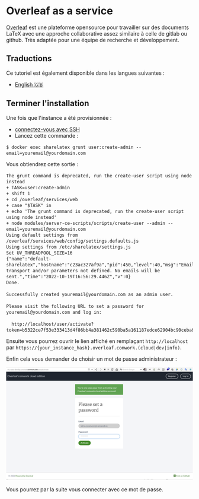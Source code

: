 # Overleaf as a service

[Overleaf](https://www.overleaf.com) est une plateforme opensource pour travailler sur des documents LaTeX avec une approche collaborative assez similaire à celle de gitlab ou github. Très adaptée pour une équipe de recherche et développement.

## Traductions

Ce tutoriel est également disponible dans les langues suivantes :
* [English 🇬🇧](../../overleaf.md)

## Terminer l'installation

Une fois que l'instance a été provisionnée :

* [connectez-vous avec SSH](./ssh.md)
* Lancez cette commande :

```shell
$ docker exec sharelatex grunt user:create-admin --email=youremail@yourdomain.com
```

Vous obtiendrez cette sortie :

```shell
The grunt command is deprecated, run the create-user script using node instead
+ TASK=user:create-admin
+ shift 1
+ cd /overleaf/services/web
+ case "$TASK" in
+ echo 'The grunt command is deprecated, run the create-user script using node instead'
+ node modules/server-ce-scripts/scripts/create-user --admin --email=youremail@yourdomain.com
Using default settings from /overleaf/services/web/config/settings.defaults.js
Using settings from /etc/sharelatex/settings.js
Set UV_THREADPOOL_SIZE=16
{"name":"default-sharelatex","hostname":"c23ac327af9a","pid":450,"level":40,"msg":"Email transport and/or parameters not defined. No emails will be sent.","time":"2022-10-19T16:56:29.446Z","v":0}
Done.

Successfully created youremail@yourdomain.com as an admin user.

Please visit the following URL to set a password for youremail@yourdomain.com and log in:

  http://localhost/user/activate?token=b5322ce7f53e333413d4f86bb4a381462c590ba5a161187edce62904bc90ceba&user_id=63502c3dd762a601c22dc390
```

Ensuite vous pourrez ouvrir le lien affiché en remplaçant `http://localhost` par `https://{your_instance_hash}.overleaf.comwork.(cloud|dev|info)`.

Enfin cela vous demander de choisir un mot de passe administrateur :

![overleaf_setup_project](../../../img/overleaf_setup_project.png)

Vous pourrez par la suite vous connecter avec ce mot de passe.
